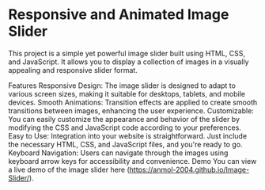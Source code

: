 # Responsive and Animated Image Slider
This project is a simple yet powerful image slider built using HTML, CSS, and JavaScript. It allows you to display a collection of images in a visually appealing and responsive slider format.

Features
Responsive Design: The image slider is designed to adapt to various screen sizes, making it suitable for desktops, tablets, and mobile devices.
Smooth Animations: Transition effects are applied to create smooth transitions between images, enhancing the user experience.
Customizable: You can easily customize the appearance and behavior of the slider by modifying the CSS and JavaScript code according to your preferences.
Easy to Use: Integration into your website is straightforward. Just include the necessary HTML, CSS, and JavaScript files, and you're ready to go.
Keyboard Navigation: Users can navigate through the images using keyboard arrow keys for accessibility and convenience.
Demo
You can view a live demo of the image slider here (https://anmol-2004.github.io/Image-Slider/).
